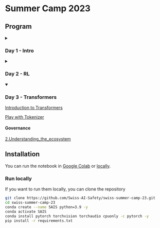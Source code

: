 # Summer Camp 2023

## Program

<details>
  <summary>
    <h3>Day 1 - Intro</h3>
  </summary>

#### Technical

Run the notebook in Google Colab:
1. [Exercise 1 Pytorch Introcution](https://colab.research.google.com/github/Swiss-AI-Safety/swiss-summer-camp-23/blob/main/day01/ex_1_numpy_to_pytorch.ipynb)
2. [Exercise 2 Optimization](https://colab.research.google.com/github/Swiss-AI-Safety/swiss-summer-camp-23/blob/main/day01/ex_2_optimization.ipynb)
3. [Exercise 3 Einops Basics](https://colab.research.google.com/github/Swiss-AI-Safety/swiss-summer-camp-23/blob/main/day01/ex_3_einops-basics.ipynb)
4. [Exercise 4 Einops for Deep Learning](https://colab.research.google.com/github/Swiss-AI-Safety/swiss-summer-camp-23/blob/main/day01/ex_4_einops-for-deep-learning.ipynb)
5. [Exercise 5 Bonus Hyperparameters](https://colab.research.google.com/github/Swiss-AI-Safety/swiss-summer-camp-23/blob/main/day01/ex_5_bonus_hyperparameters.ipynb)

#### Conceptual

[Introduction to AI Safety](https://github.com/Swiss-AI-Safety/swiss-summer-camp-23/blob/main/conceptual/1._Introduction_to_AI_Safety.pdf)

#### Governance

[Introduction to AIS and AI Governance](https://github.com/Swiss-AI-Safety/swiss-summer-camp-23/blob/main/governance/1.Introduction_to_AIS_and_AI_Gov.pdf)

</details>

<details close>
  <summary>
    <h3>Day 2 - RL</h3>
  </summary>

1. Theory Reinforcement Learning: [overleaf](https://www.overleaf.com/read/gtbwdmkgkpjq) | [pdf](https://github.com/Swiss-AI-Safety/swiss-summer-camp-23/tree/main/day02/theory_1_RL_Lecture_Swiss_AI_Safety_Camp-3.pdf) | [book reference](https://www.andrew.cmu.edu/course/10-703/textbook/BartoSutton.pdf)
2. Exercice Deep Q Learning: [google colab](https://colab.research.google.com/github/Swiss-AI-Safety/swiss-summer-camp-23/blob/main/day02/ex_1_reinforcement_q_learning.ipynb)
3. Reading (chapter 13 til the end of 13.3): [RL Intro Policy Optimization](https://www.andrew.cmu.edu/course/10-703/textbook/BartoSutton.pdf) 
4. Exercice Policy Gradient: [google colab](https://colab.research.google.com/github/Swiss-AI-Safety/swiss-summer-camp-23/blob/main/day02/ex_2_Policy_Gradient_with_Cartpole_and_PyTorch.ipynb)

#### Conceptual

[RL and problems](https://github.com/Swiss-AI-Safety/swiss-summer-camp-23/blob/main/conceptual/2._RL_and_problems.pdf)


</details>

<details open>
  <summary>
    <h3>Day 3 - Transformers</h3>
  </summary>

[Introduction to Transformers](https://colab.research.google.com/github/Swiss-AI-Safety/swiss-summer-camp-23/blob/main/day03/transformer.ipynb)

[Play with Tokenizer](https://platform.openai.com/tokenizer)

#### Governance

[2.Understanding_the_ecosystem](https://github.com/Swiss-AI-Safety/swiss-summer-camp-23/blob/main/governance/2.Understanding_the_ecosystem.ipynb)

</details>

## Installation

You can run the notebook in [Google Colab](https://githubtocolab.com/Swiss-AI-Safety/swiss-summer-camp-23) or [locally](#run-locally).

### Run locally

If you want to run them locally, you can clone the repository

```bash
git clone https://github.com/Swiss-AI-Safety/swiss-summer-camp-23.git
cd swiss-summer-camp-23
conda create --name SAIS python=3.9 -y
conda activate SAIS
conda install pytorch torchvision torchaudio cpuonly -c pytorch -y
pip install -r requirements.txt
```
